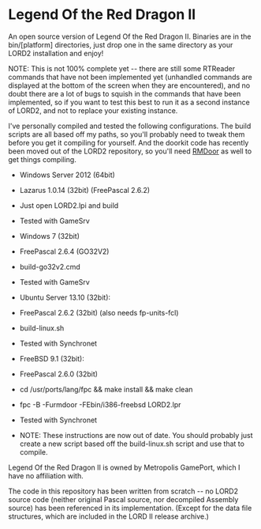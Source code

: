 Legend Of the Red Dragon II
===========================

An open source version of Legend Of the Red Dragon II.  Binaries are in the bin/[platform] directories, just drop one in the same directory as your LORD2 installation and enjoy!

NOTE: This is not 100% complete yet -- there are still some RTReader commands that have not been implemented yet (unhandled commands are displayed at the bottom of the screen when
they are encountered), and no doubt there are a lot of bugs to squish in the commands that have been implemented, so if you want to test this best to run it as a second instance
of LORD2, and not to replace your existing instance.

I've personally compiled and tested the following configurations.  The build scripts are all based off my paths, so you'll probably
need to tweak them before you get it compiling for yourself.  And the doorkit code has recently been moved out of the LORD2 repository, so you'll need
<a href="https://github.com/rickparrish/RMDoor" target="_blank">RMDoor</a> as well to get things compiling.

- Windows Server 2012 (64bit)<br />
 - Lazarus 1.0.14 (32bit) (FreePascal 2.6.2)<br />
 - Just open LORD2.lpi and build<br />
 - Tested with GameSrv<br />

- Windows 7 (32bit)
 - FreePascal 2.6.4 (GO32V2)
 - build-go32v2.cmd
 - Tested with GameSrv

- Ubuntu Server 13.10 (32bit):
 - FreePascal 2.6.2 (32bit) (also needs fp-units-fcl)
 - build-linux.sh
 - Tested with Synchronet

- FreeBSD 9.1 (32bit):
 - FreePascal 2.6.0 (32bit)
 - cd /usr/ports/lang/fpc && make install && make clean
 - fpc -B -Furmdoor -FEbin/i386-freebsd LORD2.lpr
 - Tested with Synchronet
 - NOTE: These instructions are now out of date.  You should probably just create a new script based off the build-linux.sh script and use that to compile.

Legend Of the Red Dragon II is owned by Metropolis GamePort, which I have no affiliation with.

The code in this repository has been written from scratch -- no LORD2 source code (neither original Pascal source, nor decompiled Assembly source) has been referenced in its implementation.
(Except for the data file structures, which are included in the LORD II release archive.)
